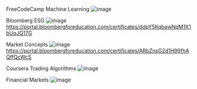 FreeCodeCamp 
Machine Learning
![image](https://github.com/user-attachments/assets/b19051e3-865b-47a2-9c19-529d598367f8)


Bloomberg 
ESG
![image](https://github.com/user-attachments/assets/48f993bf-6c86-4f70-80bc-a5116739ab66)
https://portal.bloombergforeducation.com/certificates/ddpY5KqbawNqM1X1bUqJQ17G

Market Concepts
![image](https://github.com/user-attachments/assets/5b269800-c29c-4c15-8c0f-f4e63a482839)
https://portal.bloombergforeducation.com/certificates/ARbZnsG2d1H99fhAQffQcWcS

Coursera
Trading Algorithms
![image](https://github.com/user-attachments/assets/24d48c4f-d7a0-4cec-b7cf-ba9ab0cff9d5)

Financial Markets 
![image](https://github.com/user-attachments/assets/7f08890f-c69b-4dc1-8492-ba0d8292c6a4)
